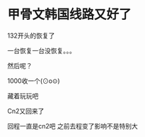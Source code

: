 # 甲骨文韩国线路又好了


132开头的恢复了

一台恢复一台没恢复。。。

然后呢？

1000收一个(⊙o⊙)

藏着玩玩吧

Cn2又回来了

回程一直是cn2吧 之前去程变了影响不是特别大
